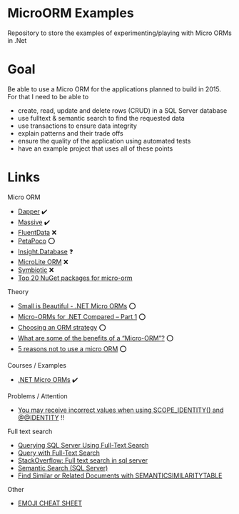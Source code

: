 MicroORM Examples
=================

Repository to store the examples of experimenting/playing with Micro ORMs in .Net

Goal
===
Be able to use a Micro ORM for the applications planned to build in 2015. For that I need to be able to 
* create, read, update and delete rows (CRUD) in a SQL Server database
* use fulltext & semantic search to find the requested data
* use transactions to ensure data integrity
* explain patterns and their trade offs
* ensure the quality of the application using automated tests
* have an example project that uses all of these points


Links
===
Micro ORM
* [Dapper](https://github.com/StackExchange/dapper-dot-net) :heavy_check_mark:
* [Massive](https://github.com/robconery/massive) :heavy_check_mark:
* [FluentData](http://fluentdata.codeplex.com/) :x:
* [PetaPoco](http://www.toptensoftware.com/petapoco/) :o:
* [Insight.Database](https://github.com/jonwagner/Insight.Database) :question:
* [MicroLite ORM](http://microliteorm.wordpress.com/) :x:
* [Symbiotic](http://www.nuget.org/packages/Symbiotic_x64/) :x:
* [Top 20 NuGet packages for micro-orm](http://nugetmusthaves.com/Tag/micro-orm)

Theory
* [Small is Beautiful - .NET Micro ORMs](http://www.diplo.co.uk/blog/2011/8/15/small-is-beautiful-net-micro-orms.aspx) :o:
* [Micro-ORMs for .NET Compared – Part 1](http://andrewtwest.com/2012/08/19/micro-orms-for-net-compared-part-1/) :o:
* [Choosing an ORM strategy](http://lostechies.com/jimmybogard/2012/07/20/choosing-an-orm-strategy/) :o:
* [What are some of the benefits of a “Micro-ORM”?](http://programmers.stackexchange.com/questions/120457/what-are-some-of-the-benefits-of-a-micro-orm) :o:
* [5 reasons not to use a micro ORM](http://www.mindscapehq.com/blog/index.php/2011/12/05/5-reasons-not-to-use-a-micro-orm/) :o:

Courses / Examples
* [.NET Micro ORMs](http://www.pluralsight.com/courses/dotnet-micro-orms-introduction) :heavy_check_mark:

Problems / Attention
* [You may receive incorrect values when using SCOPE_IDENTITY() and @@IDENTITY](http://support.microsoft.com/kb/2019779) :bangbang:

Full text search
* [Querying SQL Server Using Full-Text Search](https://technet.microsoft.com/en-us/library/ms142559%28v=sql.105%29.aspx)
* [Query with Full-Text Search](https://msdn.microsoft.com/en-us/library/ms142583.aspx)
* [StackOverflow: Full text search in sql server](http://stackoverflow.com/questions/19857204/full-text-search-in-sql-server)
* [Semantic Search (SQL Server)](https://msdn.microsoft.com/en-us/library/gg492075.aspx)
* [Find Similar or Related Documents with SEMANTICSIMILARITYTABLE](https://msdn.microsoft.com/en-us/library/gg492062.aspx)


Other
* [EMOJI CHEAT SHEET](http://www.emoji-cheat-sheet.com/)

